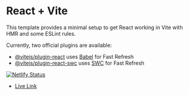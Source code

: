# React + Vite

This template provides a minimal setup to get React working in Vite with HMR and some ESLint rules.

Currently, two official plugins are available:

- [@vitejs/plugin-react](https://github.com/vitejs/vite-plugin-react/blob/main/packages/plugin-react/README.md) uses [Babel](https://babeljs.io/) for Fast Refresh
- [@vitejs/plugin-react-swc](https://github.com/vitejs/vite-plugin-react-swc) uses [SWC](https://swc.rs/) for Fast Refresh



[![Netlify Status](https://api.netlify.com/api/v1/badges/69f1d0bc-e226-42a5-ac77-3aa36d272400/deploy-status)](https://app.netlify.com/sites/website-builderr/deploys)

- [Live Link](https://website-builderr.netlify.app/)